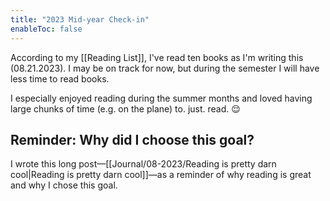 ```yaml
---
title: "2023 Mid-year Check-in"
enableToc: false
---
```


According to my [[Reading List]], I've read ten books as I'm writing this (08.21.2023). I may be on track for now, but during the semester I will have less time to read books. 

I especially enjoyed reading during the summer months and loved having large chunks of time (e.g. on the plane) to. just. read. 😌 

## Reminder: Why did I choose this goal? 
I wrote this long post—[[Journal/08-2023/Reading is pretty darn cool|Reading is pretty darn cool]]—as a reminder of why reading is great and why I chose this goal.


